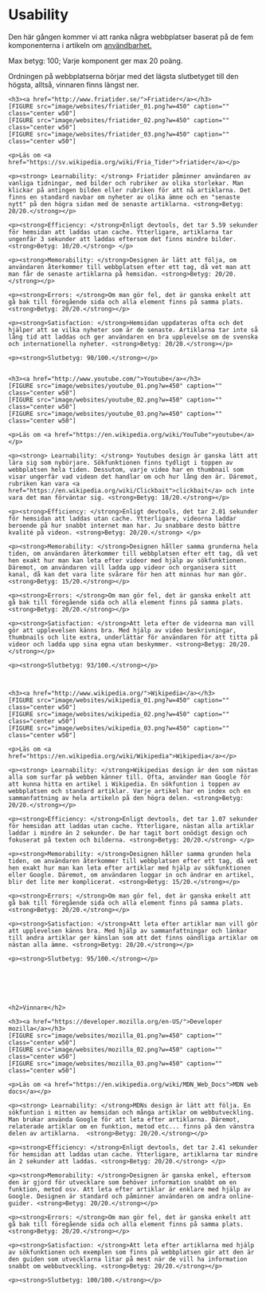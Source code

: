 Usability
===============================
Den här gången kommer vi att ranka några webbplatser baserat på de fem komponenterna i artikeln om <a href="https://www.nngroup.com/articles/usability-101-introduction-to-usability/">användbarhet.</a>

<p>Max betyg: 100; Varje komponent ger max 20 poäng.</p>
<p>Ordningen på webbplatserna börjar med det lägsta slutbetyget till den högsta, alltså, vinnaren finns längst ner.</p>

<div class="themes-article">

    <h3><a href="http://www.friatider.se/">Friatider</a></h3>
    [FIGURE src="image/websites/friatider_01.png?w=450" caption=""  class="center w50"]
    [FIGURE src="image/websites/friatider_02.png?w=450" caption=""  class="center w50"]
    [FIGURE src="image/websites/friatider_03.png?w=450" caption=""  class="center w50"]

    <p>Läs om <a href="https://sv.wikipedia.org/wiki/Fria_Tider">friatider</a></p>

    <p><strong> Learnability: </strong> Friatider påminner användaren av vanliga tidningar, med bilder och rubriker av olika storlekar. Man klickar på antingen bilden eller rubriken för att nå artiklarna. Det finns en standard navbar om nyheter av olika ämne och en "senaste nytt" på den högra sidan med de senaste artiklarna. <strong>Betyg: 20/20.</strong></p>

    <p><strong>Efficiency: </strong>Enligt devtools, det tar 5.59 sekunder för hemsidan att laddas utan cache. Ytterligare, artiklarna tar ungenfär 3 sekunder att laddas eftersom det finns mindre bilder. <strong>Betyg: 10/20.</strong> </p>

    <p><strong>Memorability: </strong>Designen är lätt att följa, om användaren återkommer till webbplatsen efter ett tag, då vet man att man får de senaste artiklarna på hemsidan. <strong>Betyg: 20/20.</strong></p>

    <p><strong>Errors: </strong>Om man gör fel, det är ganska enkelt att gå bak till föregående sida och alla element finns på samma plats. <strong>Betyg: 20/20.</strong></p>

    <p><strong>Satisfaction: </strong>Hemsidan uppdateras ofta och det hjälper att se vilka nyheter som är de senaste. Artiklarna tar inte så lång tid att laddas och ger användaren en bra upplevelse om de svenska och internationella nyheter. <strong>Betyg: 20/20.</strong></p>

    <p><strong>Slutbetyg: 90/100.</strong></p>


    <h3><a href="http://www.youtube.com/">Youtube</a></h3>
    [FIGURE src="image/websites/youtube_01.png?w=450" caption=""  class="center w50"]
    [FIGURE src="image/websites/youtube_02.png?w=450" caption=""  class="center w50"]
    [FIGURE src="image/websites/youtube_03.png?w=450" caption=""  class="center w50"]

    <p>Läs om <a href="https://en.wikipedia.org/wiki/YouTube">youtube</a></p>

    <p><strong> Learnability: </strong> Youtubes design är ganska lätt att lära sig som nybörjare. Sökfunktionen finns tydligt i toppen av webbplatsen hela tiden. Dessutom, varje video har en thumbnail som visar ungerfär vad videon det handlar om och hur lång den är. Däremot, rubriken kan vara <a href="https://en.wikipedia.org/wiki/Clickbait">clickbait</a> och inte vara det man förväntar sig. <strong>Betyg: 18/20.</strong></p>

    <p><strong>Efficiency: </strong>Enligt devtools, det tar 2.01 sekunder för hemsidan att laddas utan cache. Ytterligare, videorna laddar beroende på hur snabbt internet man har. Ju snabbare desto bättre kvalité på videon. <strong>Betyg: 20/20.</strong> </p>

    <p><strong>Memorability: </strong>Designen håller samma grunderna hela tiden, om användaren återkommer till webbplatsen efter ett tag, då vet hen exakt hur man kan leta efter videor med hjälp av sökfunktionen. Däremot, om användaren vill ladda upp videor och organisera sitt kanal, då kan det vara lite svårare för hen att minnas hur man gör. <strong>Betyg: 15/20.</strong></p>

    <p><strong>Errors: </strong>Om man gör fel, det är ganska enkelt att gå bak till föregående sida och alla element finns på samma plats. <strong>Betyg: 20/20.</strong></p>

    <p><strong>Satisfaction: </strong>Att leta efter de videorna man vill gör att upplevelsen känns bra. Med hjälp av video beskrivningar, thumbnails och lite extra, underlättar för användaren för att titta på videor och ladda upp sina egna utan beskymmer. <strong>Betyg: 20/20.</strong></p>

    <p><strong>Slutbetyg: 93/100.</strong></p>



    <h3><a href="http://www.wikipedia.org/">Wikipedia</a></h3>
    [FIGURE src="image/websites/wikipedia_01.png?w=450" caption=""  class="center w50"]
    [FIGURE src="image/websites/wikipedia_02.png?w=450" caption=""  class="center w50"]
    [FIGURE src="image/websites/wikipedia_03.png?w=450" caption=""  class="center w50"]

    <p>Läs om <a href="https://en.wikipedia.org/wiki/Wikipedia">Wikipedia</a></p>

    <p><strong> Learnability: </strong>Wikipedias design är den som nästan alla som surfar på webben känner till. Ofta, använder man Google för att kunna hitta en artikel i Wikipedia. En sökfuntion i toppen av webbplatsen och standard artiklar. Varje artikel har en index och en sammanfattning av hela artikeln på den högra delen. <strong>Betyg: 20/20.</strong></p>

    <p><strong>Efficiency: </strong>Enligt devtools, det tar 1.07 sekunder för hemsidan att laddas utan cache. Ytterligare, nästan alla artiklar laddar i mindre än 2 sekunder. De har tagit bort onödigt design och fokuserat på texten och bilderna. <strong>Betyg: 20/20.</strong> </p>

    <p><strong>Memorability: </strong>Designen håller samma grunden hela tiden, om användaren återkommer till webbplatsen efter ett tag, då vet hen exakt hur man kan leta efter artiklar med hjälp av sökfunktionen eller Google. Däremot, om användaren loggar in och ändrar en artikel, blir det lite mer komplicerat. <strong>Betyg: 15/20.</strong></p>

    <p><strong>Errors: </strong>Om man gör fel, det är ganska enkelt att gå bak till föregående sida och alla element finns på samma plats. <strong>Betyg: 20/20.</strong></p>

    <p><strong>Satisfaction: </strong>Att leta efter artiklar man vill gör att upplevelsen känns bra. Med hjälp av sammanfattningar och länkar till andra artiklar ger känslan som att det finns oändliga artiklar om nästan alla ämne. <strong>Betyg: 20/20.</strong></p>

    <p><strong>Slutbetyg: 95/100.</strong></p>






    <h2>Vinnare</h2>

    <h3><a href="https://developer.mozilla.org/en-US/">Developer mozilla</a></h3>
    [FIGURE src="image/websites/mozilla_01.png?w=450" caption=""  class="center w50"]
    [FIGURE src="image/websites/mozilla_02.png?w=450" caption=""  class="center w50"]
    [FIGURE src="image/websites/mozilla_03.png?w=450" caption=""  class="center w50"]

    <p>Läs om <a href="https://en.wikipedia.org/wiki/MDN_Web_Docs">MDN web docs</a></p>

    <p><strong> Learnability: </strong>MDNs design är lätt att följa. En sökfuntion i mitten av hemsidan och många artiklar om webbutveckling. Man brukar använda Google för att leta efter artiklarna. Däremot, relaterade artiklar om en funktion, metod etc... finns på den vänstra delen av artiklarna.  <strong>Betyg: 20/20.</strong></p>

    <p><strong>Efficiency: </strong>Enligt devtools, det tar 2.41 sekunder för hemsidan att laddas utan cache. Ytterligare, artiklarna tar mindre än 2 sekunder att laddas. <strong>Betyg: 20/20.</strong> </p>

    <p><strong>Memorability: </strong>Designen är ganska enkel, eftersom den är gjord för utvecklare som behöver information snabbt om en funktion, metod osv. Att leta efter artiklar är enklare med hjälp av Google. Designen är standard och påminner användaren om andra online-guider. <strong>Betyg: 20/20.</strong></p>

    <p><strong>Errors: </strong>Om man gör fel, det är ganska enkelt att gå bak till föregående sida och alla element finns på samma plats. <strong>Betyg: 20/20.</strong></p>

    <p><strong>Satisfaction: </strong>Att leta efter artiklarna med hjälp av sökfunktionen och exemplen som finns på webbplatsen gör att den är den guiden som utvecklarna litar på mest när de vill ha information snabbt om webbutveckling. <strong>Betyg: 20/20.</strong></p>

    <p><strong>Slutbetyg: 100/100.</strong></p>




</div>
